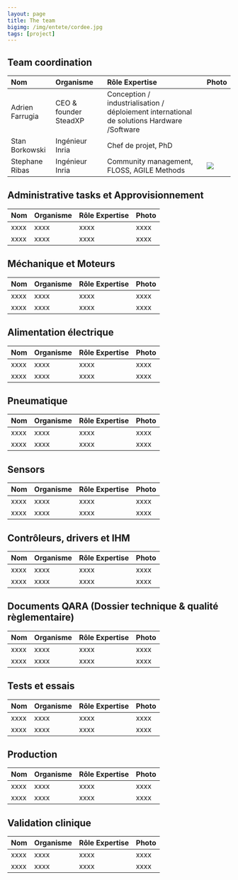```yaml
---
layout: page
title: The team
bigimg: /img/entete/cordee.jpg
tags: [project]
---
```


## Team coordination

| Nom | Organisme | Rôle  Expertise | Photo |
| :------ |:--- | :--- |:--- |
| Adrien Farrugia | CEO & founder SteadXP | Conception / industrialisation / déploiement international de solutions Hardware /Software | |
| Stan Borkowski | Ingénieur Inria | Chef de projet, PhD |   |
| Stephane Ribas | Ingénieur Inria | Community management, FLOSS, AGILE Methods | ![](https://rstephane.github.io/jekyll_website/img/imgteam/logo_recovid_100x100.png) |

## Administrative tasks et Approvisionnement

| Nom | Organisme | Rôle  Expertise | Photo |
| :------ |:--- | :--- |:--- |
| xxxx  | xxxx  | xxxx  | xxxx  |
| xxxx  | xxxx  | xxxx  | xxxx  |

## Méchanique et Moteurs

| Nom | Organisme | Rôle  Expertise | Photo |
| :------ |:--- | :--- |:--- |
| xxxx  | xxxx  | xxxx  | xxxx  |
| xxxx  | xxxx  | xxxx  | xxxx  |

## Alimentation électrique

| Nom | Organisme | Rôle  Expertise | Photo |
| :------ |:--- | :--- |:--- |
| xxxx  | xxxx  | xxxx  | xxxx  |
| xxxx  | xxxx  | xxxx  | xxxx  |

## Pneumatique

| Nom | Organisme | Rôle  Expertise | Photo |
| :------ |:--- | :--- |:--- |
| xxxx  | xxxx  | xxxx  | xxxx  |
| xxxx  | xxxx  | xxxx  | xxxx  |

## Sensors

| Nom | Organisme | Rôle  Expertise | Photo |
| :------ |:--- | :--- |:--- |
| xxxx  | xxxx  | xxxx  | xxxx  |
| xxxx  | xxxx  | xxxx  | xxxx  |

## Contrôleurs, drivers et IHM

| Nom | Organisme | Rôle  Expertise | Photo |
| :------ |:--- | :--- |:--- |
| xxxx  | xxxx  | xxxx  | xxxx  |
| xxxx  | xxxx  | xxxx  | xxxx  |

## Documents QARA (Dossier technique & qualité règlementaire)

| Nom | Organisme | Rôle  Expertise | Photo |
| :------ |:--- | :--- |:--- |
| xxxx  | xxxx  | xxxx  | xxxx  |
| xxxx  | xxxx  | xxxx  | xxxx  |

## Tests et essais

| Nom | Organisme | Rôle  Expertise | Photo |
| :------ |:--- | :--- |:--- |
| xxxx  | xxxx  | xxxx  | xxxx  |
| xxxx  | xxxx  | xxxx  | xxxx  |

## Production

| Nom | Organisme | Rôle  Expertise | Photo |
| :------ |:--- | :--- |:--- |
| xxxx  | xxxx  | xxxx  | xxxx  |
| xxxx  | xxxx  | xxxx  | xxxx  |

## Validation clinique

| Nom | Organisme | Rôle  Expertise | Photo |
| :------ |:--- | :--- |:--- |
| xxxx  | xxxx  | xxxx  | xxxx  |
| xxxx  | xxxx  | xxxx  | xxxx  |
